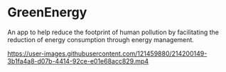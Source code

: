 # GreenEnergy
An app to help reduce the footprint of human pollution by facilitating the reduction of energy consumption through energy management.

https://user-images.githubusercontent.com/121459880/214200149-3b1fa4a8-d07b-4414-92ce-e01e68acc829.mp4

